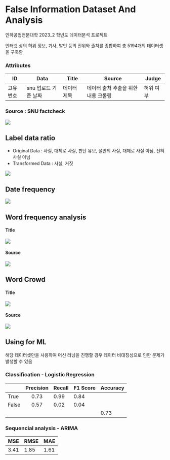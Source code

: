 # False Information Dataset And Analysis

인하공업전문대학 2023_2 학년도 데이터분석 프로젝트

인터넷 상의 허위 정보, 기사, 발언 등의 진위와 출처를 종합하여 총 5194개의 데이터셋을 구축함

### Attributes

| ID        | Data                 | Title       | Source                              | Judge     |
| --------- | -------------------- | ----------- | ----------------------------------- | --------- |
| 고유 번호 | snu 업로드 기준 날짜 | 데이터 제목 | 데이터 출처 추출을 위한 내용 크롤링 | 허위 여부 | 
### Source : SNU factcheck

![](ITC_2023_2_Bigdata/content/img1.png)

## Label data ratio

- Original Data : 사실, 대체로 사실, 판단 유보, 절반의 사실, 대체로 사실 아님, 전혀 사실 아님
- Transformed Data : 사실, 거짓

![](ITC_2023_2_Bigdata/content/judge_pie.png)
## Date frequency

![](ITC_2023_2_Bigdata/content/sequence_line.png)

## Word frequency analysis


#### Title
![](ITC_2023_2_Bigdata/content/title_bar.png)
#### Source
![](ITC_2023_2_Bigdata/content/source_bar.png)
## Word Crowd

#### Title
![](ITC_2023_2_Bigdata/content/title_wc.png)
#### Source
![](ITC_2023_2_Bigdata/content/source_wc.png)
## Using for ML

해당 데이터셋만을 사용하여 머신 러닝을 진행할 경우 데이터 비대칭성으로 인한 문제가 발생할 수 있음
### Classification - Logistic Regression

|       | Precision | Recall | F1 Score | Accuracy |
| ----- |:---------:| ------ | -------- | -------- |
| True  |   0.73    | 0.99   | 0.84     |          |
| False |   0.57    | 0.02   | 0.04     |          |
|       |           |        |          | 0.73     | 

### Sequencial analysis - ARIMA

| MSE  | RMSE | MAE  |
| ---- | ---- | ---- |
| 3.41 | 1.85 | 1.61 | 


